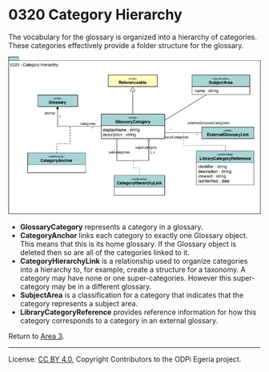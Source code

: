 <!-- SPDX-License-Identifier: CC-BY-4.0 -->
<!-- Copyright Contributors to the ODPi Egeria project. -->

# 0320 Category Hierarchy

The vocabulary for the glossary is organized into a
hierarchy of categories.
These categories effectively provide a folder structure
for the glossary.

![UML](0320-Category-Hierarchy.png)

* **GlossaryCategory** represents a category in a glossary. 
* **CategoryAnchor** links each category to exactly one Glossary object.
This means that this is its home glossary.
If the Glossary object is deleted then so are all of the categories linked to it.
* **CategoryHierarchyLink** is a relationship used to organize categories into a hierarchy to, for example, create a structure for a taxonomy.
A category may have none or one super-categories.
However this super-category may be in a different glossary.
* **SubjectArea**  is a classification for a category that indicates that the category represents a subject area.
* **LibraryCategoryReference** provides reference information for how this category corresponds to a category in an external glossary.

Return to [Area 3](Area-3-models.md).

----
License: [CC BY 4.0](https://creativecommons.org/licenses/by/4.0/),
Copyright Contributors to the ODPi Egeria project.